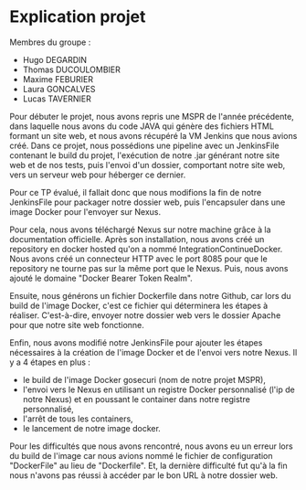# Explication projet
Membres du groupe : 
- Hugo DEGARDIN
- Thomas DUCOULOMBIER
- Maxime FEBURIER
- Laura GONCALVES
- Lucas TAVERNIER

Pour débuter le projet, nous avons repris une MSPR de l'année précédente, dans laquelle nous avons du code JAVA qui génère des fichiers HTML formant un site web, et nous avons récupéré la VM Jenkins que nous avions créé.
Dans ce projet, nous possédions une pipeline avec un JenkinsFile contenant le build du projet, l'exécution de notre .jar générant notre site web et de nos tests, puis l'envoi d'un dossier, comportant notre site web, vers un serveur web pour héberger ce dernier.

Pour ce TP évalué, il fallait donc que nous modifions la fin de notre JenkinsFile pour packager notre dossier web, puis l'encapsuler dans une image Docker pour l'envoyer sur Nexus.

Pour cela, nous avons téléchargé Nexus sur notre machine grâce à la documentation officielle. Après son installation, nous avons créé un repository en docker hosted qu'on a nommé IntegrationContinueDocker. Nous avons créé un connecteur HTTP avec le port 8085 pour que le repository ne tourne pas sur la même port que le Nexus. Puis, nous avons ajouté le domaine "Docker Bearer Token Realm".

Ensuite, nous générons un fichier Dockerfile dans notre Github, car lors du build de l'image Docker, c'est ce fichier qui déterminera les étapes à réaliser. C'est-à-dire, envoyer notre dossier web vers le dossier Apache pour que notre site web fonctionne.

Enfin, nous avons modifié notre JenkinsFile pour ajouter les étapes nécessaires à la création de l'image Docker et de l'envoi vers notre Nexus. 
Il y a 4 étapes en plus :
- le build de l'image Docker gosecuri (nom de notre projet MSPR), 
- l'envoi vers le Nexus en utilisant un registre Docker personnalisé (l'ip de notre Nexus) et en poussant le container dans notre registre personnalisé,
- l'arrêt de tous les containers,
- le lancement de notre image docker.

Pour les difficultés que nous avons rencontré, nous avons eu un erreur lors du build de l'image car nous avions nommé le fichier de configuration "DockerFile" au lieu de "Dockerfile". Et, la dernière difficulté fut qu'à la fin nous n'avons pas réussi à accéder par le bon URL à notre dossier web.
